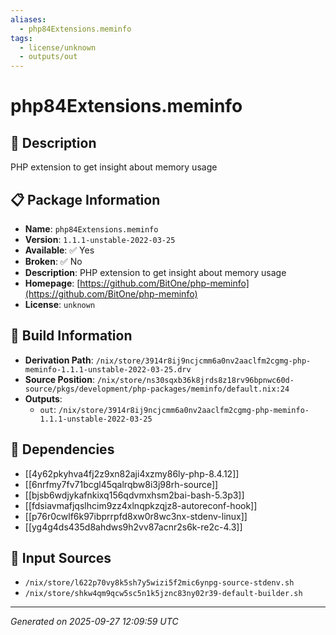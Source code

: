 ```yaml
---
aliases:
  - php84Extensions.meminfo
tags:
  - license/unknown
  - outputs/out
---
```


# php84Extensions.meminfo

## 📝 Description

PHP extension to get insight about memory usage

## 📋 Package Information

- **Name**: `php84Extensions.meminfo`
- **Version**: `1.1.1-unstable-2022-03-25`
- **Available**: ✅ Yes
- **Broken**: ✅ No
- **Description**: PHP extension to get insight about memory usage
- **Homepage**: [https://github.com/BitOne/php-meminfo](https://github.com/BitOne/php-meminfo)
- **License**: `unknown`

## 🔧 Build Information

- **Derivation Path**: `/nix/store/3914r8ij9ncjcmm6a0nv2aaclfm2cgmg-php-meminfo-1.1.1-unstable-2022-03-25.drv`
- **Source Position**: `/nix/store/ns30sqxb36k8jrds8z18rv96bpnwc60d-source/pkgs/development/php-packages/meminfo/default.nix:24`
- **Outputs**:
  - `out`:  `/nix/store/3914r8ij9ncjcmm6a0nv2aaclfm2cgmg-php-meminfo-1.1.1-unstable-2022-03-25`

## 🔗 Dependencies

- [[4y62pkyhva4fj2z9xn82aji4xzmy86ly-php-8.4.12]]
- [[6nrfmy7fv71bcgl45qalrqbw8i3j98rh-source]]
- [[bjsb6wdjykafnkixq156qdvmxhsm2bai-bash-5.3p3]]
- [[fdsiavmafjqslhcim9zz4xlnqpkzqjz8-autoreconf-hook]]
- [[p76r0cwlf6k97ibprrpfd8xw0r8wc3nx-stdenv-linux]]
- [[yg4g4ds435d8ahdws9h2vv87acnr2s6k-re2c-4.3]]

## 📁 Input Sources

- `/nix/store/l622p70vy8k5sh7y5wizi5f2mic6ynpg-source-stdenv.sh`
- `/nix/store/shkw4qm9qcw5sc5n1k5jznc83ny02r39-default-builder.sh`

---
*Generated on 2025-09-27 12:09:59 UTC*
